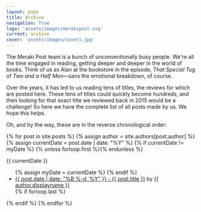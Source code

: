 ```yaml
---
layout: page
title: Archive
navigation: True
logo: 'assets/images/merakipost.svg'
current: archive
cover: 'assets/images/cover1.jpg'
---
```


The Meraki Post team is a bunch of unconventionally busy people. We're all the time engaged in reading, getting deeper and deeper in the world of books. Think of us as Alan at the bookstore in the episode, *That Special Tug* of *Two and a Half Men*&mdash;sans the emotional breakdown, of course.

Over the years, it has led to us reading tens of titles, the reviews for which are posted here. These tens of titles could quickly become hundreds, and then looking for that exact title we reviewed back in 2015 would be a challenge! So here we have the complete list of all posts made by us. We hope this helps.

Oh, and by the way, these are in the reverse chronological order:

<section class="archive-post-list">

   {% for post in site.posts %}
      {% assign author = site.authors[post.author] %}
      {% assign currentDate = post.date | date: "%Y" %}
       {% if currentDate != myDate %}
          {% unless forloop.first %}</ul>{% endunless %}
          <p>{{ currentDate }}</p>
          <ul>
          {% assign myDate = currentDate %}
      {% endif %}
      <li><a href="{{ post.url }}"><span>{{ post.date | date: "%B %-d, %Y" }}</span> - {{ post.title }}</a> by <a href="/author/{{ author.name }}">{{ author.displayname }}</a></li>
      {% if forloop.last %}</ul>{% endif %}
   {% endfor %}

</section>
